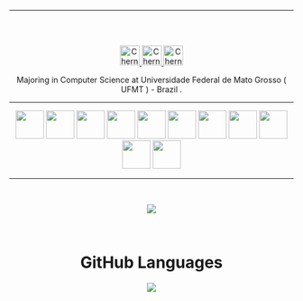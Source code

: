<hr>
<br>
<p align="center">
<br/>
<a href="https://www.linkedin.com/in/benjamim-francisco-73a82613b/">
  <img alt="ChernoBen's LinkdeIN" width="35px" src="https://image.flaticon.com/icons/svg/2111/2111465.svg" />
</a>
<a href="https://www.instagram.com/chernobenj/">
  <img alt="ChernoBen's Instagram" width="35px" src="https://image.flaticon.com/icons/svg/2111/2111421.svg" />
</a>
<a href="https://open.spotify.com/user/vpgpwovbo3g46kxut0vlxfk4x">
  <img alt="ChernoBen's Spotify" width="35px" src="https://image.flaticon.com/icons/svg/2111/2111627.svg" />
</a>
</p>
<p align="center">
Majoring in Computer Science at Universidade Federal de Mato Grosso ( UFMT ) - Brazil .
</p>
<hr>
<p align="center">
  <code><img height="50" src="https://img.icons8.com/windows/64/000000/nodejs.png"></code>
  <code><img height="50" src="https://img.icons8.com/color/48/000000/mongodb.png"></code>
  <code><img height="50" src="https://img.icons8.com/color/48/000000/docker.png"></code>
  <code><img height="50" src="https://img.icons8.com/color/48/000000/golang.png"></code>
  <code><img height="50" src="https://img.icons8.com/color/48/000000/travis-ci.png"></code>
  <code><img height="50" src="https://image.flaticon.com/icons/png/512/2085/2085061.png"></code>
  <code><img height="50" src="https://image.flaticon.com/icons/svg/2535/2535543.svg"></code>
  <code><img height="50" src="https://img.icons8.com/ios/50/000000/django.png"></code>
  <code><img height="50" src="https://img.icons8.com/color/48/000000/postgreesql.png"></code>
  <code><img height="50" src="https://image.flaticon.com/icons/svg/752/752605.svg"></code>
  <code><img height="50" src="https://image.flaticon.com/icons/svg/1680/1680899.svg"></code>
</p>
<hr>
<br>
<p align="center">
<img align="center" src="https://github-readme-stats.vercel.app/api?username=ChernoBen&show_icons=true&hide_border=true">
</p>
<br>
<p align="center">
  <h1 align="center">GitHub Languages</h1>
</p>
<p align="center"><img align="center" src="https://github-readme-stats.vercel.app/api/top-langs/?username=ChernoBen&layout=compact&hide=html" /></p>
<br>
